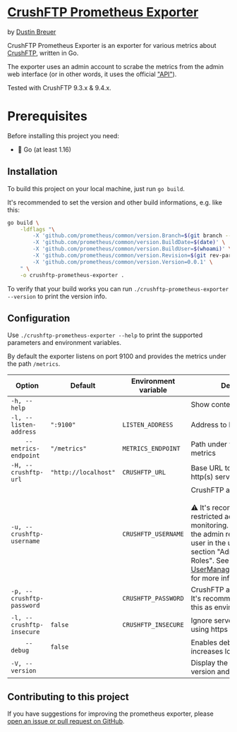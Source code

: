 # [CrushFTP Prometheus Exporter](https://github.com/thedustin/crushftp-prometheus-exporter)

by [Dustin Breuer](https://github.com/thedustin)

CrushFTP Prometheus Exporter is an exporter for various metrics about
[CrushFTP](https://www.crushftp.com/), written in Go.

The exporter uses an admin account to scrabe the metrics from the
admin web interface (or in other words, it uses the official
["API"](https://www.crushftp.com/crush9wiki/Wiki.jsp?page=API)).

Tested with CrushFTP 9.3.x & 9.4.x.


# Prerequisites

Before installing this project you need:

* 🐀 Go (at least 1.16)


## Installation

To build this project on your local machine, just run `go build`.

It's recommended to set the version and other build informations, e.g. like this:

```bash
go build \
    -ldflags "\
        -X 'github.com/prometheus/common/version.Branch=$(git branch --show-current)' \
        -X 'github.com/prometheus/common/version.BuildDate=$(date)' \
        -X 'github.com/prometheus/common/version.BuildUser=$(whoami)' \
        -X 'github.com/prometheus/common/version.Revision=$(git rev-parse --short HEAD)' \
        -X 'github.com/prometheus/common/version.Version=0.0.1' \
    " \
    -o crushftp-prometheus-exporter .
```

To verify that your build works you can run `./crushftp-prometheus-exporter --version` to print the version info.


## Configuration

Use `./crushftp-prometheus-exporter --help` to print the supported parameters and environment variables.

By default the exporter listens on port 9100 and provides the metrics under the path `/metrics`.

| Option | Default | Environment variable | Description |
| ------ | ------ | ------ | ------ |
| `-h, --help` |  |  | Show context-sensitive help |
| `-l, --listen-address` | `":9100"` | `LISTEN_ADDRESS` | Address to listen on |
| `    --metrics-endpoint` | `"/metrics"` | `METRICS_ENDPOINT` | Path under which to expose metrics |
| `-H, --crushftp-url` | `"http://localhost"` | `CRUSHFTP_URL` | Base URL to the CrushFTP http(s) server |
| `-u, --crushftp-username` |  | `CRUSHFTP_USERNAME` | CrushFTP admin username<br/><br/>⚠️ It's recommended to use a restricted admin user for monitoring. You can configure the admin restrictions for an user in the user managment section "Admin" > "Setup Roles". See [UserManagerAdminRestricted](https://www.crushftp.com/crush9wiki/Wiki.jsp?page=UserManagerAdminRestricted) for more information |
| `-p, --crushftp-password` |  | `CRUSHFTP_PASSWORD` | CrushFTP admin password<br/>It's recommended to pass this as environment variable |
| `-l, --crushftp-insecure` | `false` | `CRUSHFTP_INSECURE` | Ignore server certificate if using https |
| `    --debug` | `false` |  | Enables debug mode and increases logging |
| `-V, --version` |  |  | Display the application version and exit |


## Contributing to this project

If you have suggestions for improving the prometheus exporter, please
[open an issue or pull request on GitHub](https://github.com/thedustin/crushftp-prometheus-exporter/).
